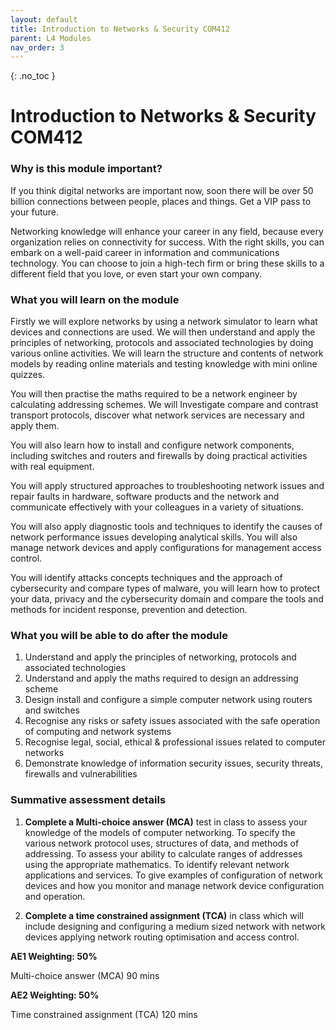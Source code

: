 ```yaml
---
layout: default
title: Introduction to Networks & Security COM412
parent: L4 Modules
nav_order: 3
---
```


{: .no_toc }


# Introduction to Networks & Security COM412



### Why is this module important?

If you think digital networks are important now, soon there will be over 50 billion connections between people, places and things. Get a VIP pass to your future.

Networking knowledge will enhance your career in any field, because every organization relies on connectivity for success. With the right skills, you can embark on a well-paid career in information and communications technology. You can choose to join a high-tech firm or bring these skills to a different field that you love, or even start your own company.

### What you will learn on the module

Firstly we will explore networks by using a network simulator to learn what devices and connections are used. We will then understand and apply the principles of networking, protocols and associated technologies by doing various online activities. We will learn the structure and contents of network models by reading online materials and testing knowledge with mini online quizzes. 

You will then practise the maths required to be a network engineer by calculating addressing schemes. We will Investigate compare and contrast transport protocols, discover what network services are necessary and apply them. 

You will also learn how to install and configure network components, including switches and routers and firewalls by doing practical activities with real equipment. 

You will apply structured approaches to troubleshooting network issues and repair faults in hardware, software products and the network and communicate effectively with your colleagues in a variety of situations. 

You will also apply diagnostic tools and techniques to identify the causes of network performance issues developing analytical skills. You will also manage network devices and apply configurations for management access control. 

You will identify attacks concepts techniques and the approach of cybersecurity and compare types of malware, you will learn how to protect your data, privacy and the cybersecurity domain and compare the tools and methods for incident response, prevention and detection.

### What you will be able to do after the module

1.	Understand and apply the principles of networking, protocols and associated technologies 
2.	Understand and apply the maths required to design an addressing scheme 
3.	Design install and configure a simple computer network using routers and switches
4.	Recognise any risks or safety issues associated with the safe operation of computing and network systems
5.	Recognise legal, social, ethical & professional issues related to computer networks
6.	Demonstrate knowledge of information security issues, security threats, firewalls and vulnerabilities



### Summative assessment details

1.	**Complete a Multi-choice answer (MCA)** test in class to assess your knowledge of the models of computer networking. To specify the various network protocol uses, structures of data, and methods of addressing. To assess your ability to calculate ranges of addresses using the appropriate mathematics. To identify relevant network applications and services. To give examples of configuration of network devices and how you monitor and manage network device configuration and operation.
 
2.	**Complete a time constrained assignment (TCA)** in class which will include designing and configuring a medium sized network with network devices applying network routing optimisation and access control.


**AE1 Weighting: 50%**

Multi-choice answer (MCA) 90 mins

**AE2 Weighting: 50%**

Time constrained assignment (TCA) 120 mins

